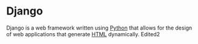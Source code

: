 # Django







Django is a web framework written using [Python](/wiki/Python) that allows for the design of web applications that generate [HTML](/wiki/HTML) dynamically. Edited2



